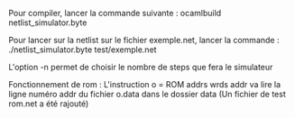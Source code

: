 Pour compiler, lancer la commande suivante :
ocamlbuild netlist_simulator.byte

Pour lancer sur la netlist sur le fichier exemple.net, lancer la commande :
./netlist_simulator.byte test/exemple.net

L'option -n <steps> permet de choisir le nombre de steps que fera le simulateur


Fonctionnement de rom :
L'instruction o = ROM addrs wrds addr va lire la ligne numéro addr du fichier o.data dans le dossier data
(Un fichier de test rom.net a été rajouté)







